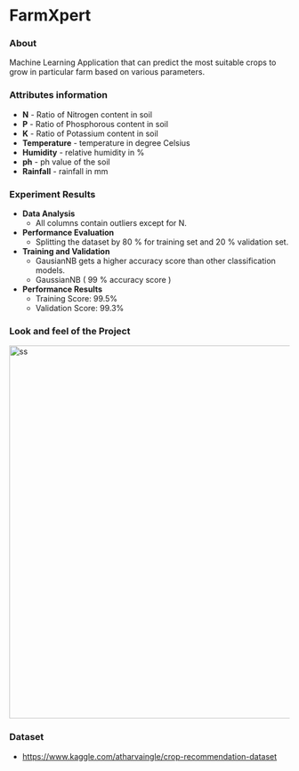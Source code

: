 # FarmXpert
### About
Machine Learning Application that can predict the most suitable crops to grow in particular farm based on various parameters.

### Attributes information
* **N** - Ratio of Nitrogen content in soil
* **P** - Ratio of Phosphorous content in soil
* **K** - Ratio of Potassium content in soil
* **Temperature** -  temperature in degree Celsius
* **Humidity** - relative humidity in %
* **ph** - ph value of the soil
* **Rainfall** - rainfall in mm
  
### Experiment Results
* **Data Analysis**
    * All columns contain outliers except for N.
 * **Performance Evaluation**
    * Splitting the dataset by 80 % for training set and 20 % validation set.
 * **Training and Validation**
    * GausianNB gets a higher accuracy score than other classification models.
    * GaussianNB ( 99 % accuracy score )
 * **Performance Results**
    * Training Score: 99.5%
    * Validation Score: 99.3%
  
### Look and feel of the Project
<img width="671" alt="ss" src="https://github.com/user-attachments/assets/a47dfa18-1e60-4d81-9d4c-4c48782cea00">

### Dataset
* https://www.kaggle.com/atharvaingle/crop-recommendation-dataset

